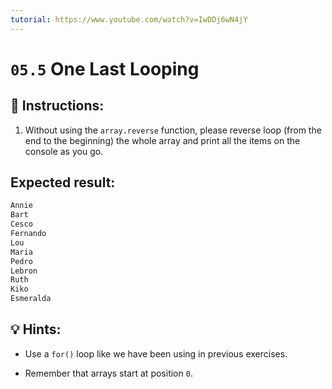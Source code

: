 ```yaml
---
tutorial: https://www.youtube.com/watch?v=IwDDj6wN4jY
---
```


# `05.5` One Last Looping


## 📝 Instructions:

1. Without using the `array.reverse` function, please reverse loop (from the end to the beginning) the whole array and print all the items on the console as you go.

## Expected result:

```js
Annie
Bart
Cesco
Fernando
Lou
Maria
Pedro
Lebron
Ruth
Kiko
Esmeralda
```

## 💡 Hints:

+ Use a `for()` loop like we have been using in previous exercises.

+ Remember that arrays start at position `0`.


